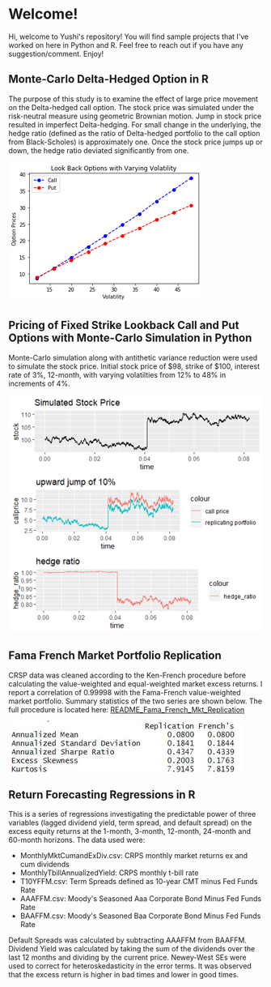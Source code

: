 # Welcome! 
Hi, welcome to Yushi's repository! You will find sample projects that I've worked on here in Python and R. Feel free to reach out if you have any suggestion/comment. Enjoy! 

## Monte-Carlo Delta-Hedged Option in R
The purpose of this study is to examine the effect of large price movement on the Delta-hedged call option. The stock price was simulated under the risk-neutral measure using geometric Brownian motion. Jump in stock price resulted in imperfect Delta-hedging. For small change in the underlying, the hedge ratio (defined as the ratio of Delta-hedged portfolio to the call option from Black-Scholes) is approximately one. Once the stock price jumps up or down, the hedge ratio deviated significantly from one. 

![Sample Simulation](https://github.com/globalize9/Yushi-Wei/blob/master/Images/Lookback_Options_Varying_Vol.png)

## Pricing of Fixed Strike Lookback Call and Put Options with Monte-Carlo Simulation in Python
Monte-Carlo simulation along with antithetic variance reduction were used to simulate the stock price. Initial stock price of $98, strike of $100, interest rate of 3%, 12-month, with varying volatilties from 12% to 48% in increments of 4%.

![Sample Simulation](https://github.com/globalize9/Yushi-Wei/blob/master/Images/Delta_Hedge_Upward_Jump10.png)

## Fama French Market Portfolio Replication
CRSP data was cleaned according to the Ken-French procedure before calculating the value-weighted and equal-weighted market excess returns. I report a correlation of 0.99998 with the Fama-French value-weighted market portfolio. Summary statistics of the two series are shown below. The full procedure is located here: [README_Fama_French_Mkt_Replication](https://github.com/globalize9/Yushi-Wei/blob/master/README_Fama_French_Mkt_Replication.pdf)

![Fama-French VWRETD Replication Summary Statistics](https://github.com/globalize9/Yushi-Wei/blob/master/Images/Fama_French_Mkt_Replication_Summary_Table.jpg)
 
## Return Forecasting Regressions in R
This is a series of regressions investigating the predictable power of three variables (lagged dividend yield, term spread, and default spread) on the excess equity returns at the 1-month, 3-month, 12-month, 24-month and 60-month horizons. The data used were:
 - MonthlyMktCumandExDiv.csv: CRPS monthly market returns ex and cum dividends
 - MonthlyTbillAnnualizedYield: CRPS monthly t-bill rate
 - T10YFFM.csv: Term Spreads defined as 10-year CMT minus Fed Funds Rate 
 - AAAFFM.csv: Moody's Seasoned Aaa Corporate Bond Minus Fed Funds Rate
 - BAAFFM.csv: Moody's Seasoned Baa Corporate Bond Minus Fed Funds Rate

Default Spreads was calculated by subtracting AAAFFM from BAAFFM.
Dividend Yield was calculated by taking the sum of the dividends over the last 12 months and dividing by the current price.
Newey-West SEs were used to correct for heteroskedasticity in the error terms.
It was observed that the excess return is higher in bad times and lower in good times. 
